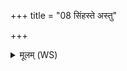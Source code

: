 +++
title = "08 सिंहस्ते अस्तु"

+++
<details><summary>मूलम् (WS)</summary>

सिंहस्ते अस्तु चक्षुष व्याघ्रः परिष्वञ्जने । .."  
अग्निर्वामस्त्वन्तरा यथा वां न सहासति ॥॥ ८ ॥  
एष वामग्निरन्तरा स विष्वञ्चौ व्यस्यतु ।  
यथा वां न सहासत्युत्तरस्मिंश्चनायुषि ॥ ९ ॥
</details>